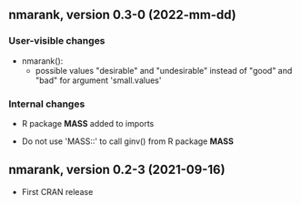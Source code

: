 ## nmarank, version 0.3-0 (2022-mm-dd)

### User-visible changes

* nmarank():
  - possible values "desirable" and "undesirable" instead of "good"
    and "bad" for argument 'small.values'

### Internal changes

* R package **MASS** added to imports

* Do not use 'MASS::' to call ginv() from R package **MASS**


## nmarank, version 0.2-3 (2021-09-16)

- First CRAN release
